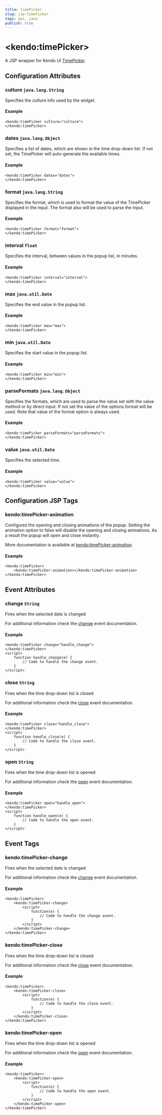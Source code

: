 ```yaml
---
title: timePicker
slug: jsp-timePicker
tags: api, java
publish: true
---
```


# \<kendo:timePicker\>
A JSP wrapper for Kendo UI [TimePicker](/kendo-ui/api/web/timepicker).

## Configuration Attributes

### culture `java.lang.String`

Specifies the culture info used by the widget.

#### Example
    <kendo:timePicker culture="culture">
    </kendo:timePicker>

### dates `java.lang.Object`

Specifies a list of dates, which are shown in the time drop-down list. If not set, the TimePicker will auto-generate the available times.

#### Example
    <kendo:timePicker dates="dates">
    </kendo:timePicker>

### format `java.lang.String`

Specifies the format, which is used to format the value of the TimePicker displayed in the input. The format also will be used to parse the input.

#### Example
    <kendo:timePicker format="format">
    </kendo:timePicker>

### interval `float`

Specifies the interval, between values in the popup list, in minutes.

#### Example
    <kendo:timePicker interval="interval">
    </kendo:timePicker>

### max `java.util.Date`

Specifies the end value in the popup list.

#### Example
    <kendo:timePicker max="max">
    </kendo:timePicker>

### min `java.util.Date`

Specifies the start value in the popup list.

#### Example
    <kendo:timePicker min="min">
    </kendo:timePicker>

### parseFormats `java.lang.Object`

Specifies the formats, which are used to parse the value set with the value method or by direct input. If not set the value of the options.format will be used. Note that value of the format option is always used.

#### Example
    <kendo:timePicker parseFormats="parseFormats">
    </kendo:timePicker>

### value `java.util.Date`

Specifies the selected time.

#### Example
    <kendo:timePicker value="value">
    </kendo:timePicker>


##  Configuration JSP Tags

### kendo:timePicker-animation

Configures the opening and closing animations of the popup. Setting the animation option to false will disable the opening and closing animations. As a result the popup will open and close instantly.

More documentation is available at [kendo:timePicker-animation](/kendo-ui/api/wrappers/jsp/timepicker/animation).

#### Example

    <kendo:timePicker>
        <kendo:timePicker-animation></kendo:timePicker-animation>
    </kendo:timePicker>


## Event Attributes

### change `String`

Fires when the selected date is changed


For additional information check the [change](/kendo-ui/api/web/timepicker#events-change) event documentation.

#### Example
    <kendo:timePicker change="handle_change">
    </kendo:timePicker>
    <script>
        function handle_change(e) {
            // Code to handle the change event.
        }
    </script>

### close `String`

Fires when the time drop-down list is closed


For additional information check the [close](/kendo-ui/api/web/timepicker#events-close) event documentation.

#### Example
    <kendo:timePicker close="handle_close">
    </kendo:timePicker>
    <script>
        function handle_close(e) {
            // Code to handle the close event.
        }
    </script>

### open `String`

Fires when the time drop-down list is opened


For additional information check the [open](/kendo-ui/api/web/timepicker#events-open) event documentation.

#### Example
    <kendo:timePicker open="handle_open">
    </kendo:timePicker>
    <script>
        function handle_open(e) {
            // Code to handle the open event.
        }
    </script>

## Event Tags

### kendo:timePicker-change

Fires when the selected date is changed


For additional information check the [change](/kendo-ui/api/web/timepicker#events-change) event documentation.

#### Example
    <kendo:timePicker>
        <kendo:timePicker-change>
            <script>
                function(e) {
                    // Code to handle the change event.
                }
            </script>
        </kendo:timePicker-change>
    </kendo:timePicker>

### kendo:timePicker-close

Fires when the time drop-down list is closed


For additional information check the [close](/kendo-ui/api/web/timepicker#events-close) event documentation.

#### Example
    <kendo:timePicker>
        <kendo:timePicker-close>
            <script>
                function(e) {
                    // Code to handle the close event.
                }
            </script>
        </kendo:timePicker-close>
    </kendo:timePicker>

### kendo:timePicker-open

Fires when the time drop-down list is opened


For additional information check the [open](/kendo-ui/api/web/timepicker#events-open) event documentation.

#### Example
    <kendo:timePicker>
        <kendo:timePicker-open>
            <script>
                function(e) {
                    // Code to handle the open event.
                }
            </script>
        </kendo:timePicker-open>
    </kendo:timePicker>

